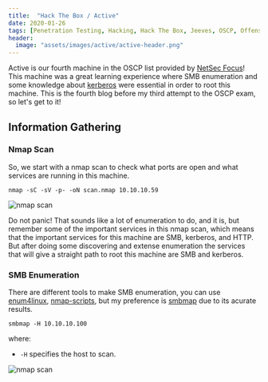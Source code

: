 ```yaml
---
title:  "Hack The Box / Active"
date: 2020-01-26
tags: [Penetration Testing, Hacking, Hack The Box, Jeeves, OSCP, Offensive Security]
header: 
  image: "assets/images/active/active-header.png"
---
```

Active is our fourth machine in the OSCP list provided by [NetSec Focus](https://www.netsecfocus.com/)! This machine was a great learning experience where SMB enumeration and some knowledge about [kerberos](https://en.wikipedia.org/wiki/Kerberos_(protocol))  were essential in order to root this machine. This is the fourth blog before my third attempt to the OSCP exam, so let's get to it!

## Information Gathering

### Nmap Scan
So, we start with a nmap scan to check what ports are open and what services are running in this machine. 

```
nmap -sC -sV -p- -oN scan.nmap 10.10.10.59
```
<img src="{{ site.url }}{{ site.baseurl }}/assets/images/active/nmap.png" alt="nmap scan">

Do not panic! That sounds like a lot of enumeration to do, and it is, but remember some of the important services in this nmap scan, which means that the important services for this machine are SMB, kerberos, and HTTP. But after doing some discovering and extense enumeration the services that will give a straight path to root this machine are SMB and kerberos.

### SMB Enumeration
There are different tools to make SMB enumeration, you can use [enum4linux](https://highon.coffee/blog/enum4linux-cheat-sheet/), [nmap-scripts](https://nmap.org/nsedoc/scripts/smb-enum-users.html), but my preference is [smbmap](https://tools.kali.org/information-gathering/smbmap) due to its acurate results. 

```
smbmap -H 10.10.10.100
```
where:
- ```-H``` specifies the host to scan. 

<img src="{{ site.url }}{{ site.baseurl }}/assets/images/active/smbmap.png" alt="nmap scan">
